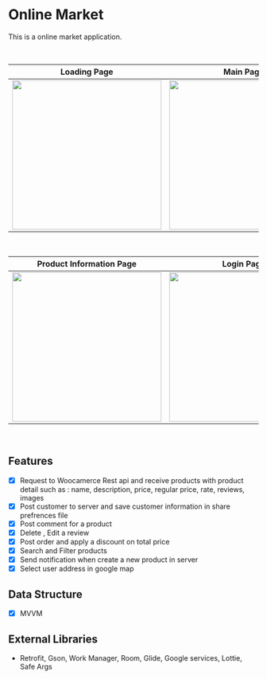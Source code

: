 # Online Market
This is a online market application.

<br>

| Loading Page | Main Page | Navigation View |
|--|--|--|
| <img src="https://user-images.githubusercontent.com/74787164/110623916-c12c4d80-81b2-11eb-813a-ebe6c3e57454.jpg" width=300px> |<img src="https://user-images.githubusercontent.com/74787164/110626093-8bd52f00-81b5-11eb-8fd3-03f36424062f.jpg" width=300px> | <img src="https://user-images.githubusercontent.com/74787164/110626526-1322a280-81b6-11eb-982d-3e5a8923e9f7.jpg" width=300px> |

<br>

| Product Information Page | Login Page | Customer Information |
|--|--|--|
| <img src="https://user-images.githubusercontent.com/73055859/105646857-0b51ad80-5e57-11eb-8605-75ef607ae3b4.jpg" width=300px> | <img src="https://user-images.githubusercontent.com/73055859/105646852-0a208080-5e57-11eb-9d38-4bc78be380da.jpg" width=300px> | <img src="https://user-images.githubusercontent.com/73055859/105646855-0ab91700-5e57-11eb-837f-32c30e692f5d.jpg" width=300px> |

<br>

 ## Features
 - [x] Request to Woocamerce Rest api and receive products with product detail such as : name, description, price, regular price, rate, reviews, images
 - [x] Post customer to server and save customer information in share prefrences file
 - [x] Post comment for a product 
 - [x] Delete , Edit a review
 - [x] Post order and apply a discount on total price
 - [x] Search and Filter products
 - [x] Send notification when create a new product in server
 - [x] Select user address in google map
 
 ## Data Structure 
 
- [x] MVVM
 
 ## External Libraries
 - Retrofit, Gson, Work Manager, Room, Glide, Google services, Lottie, Safe Args

